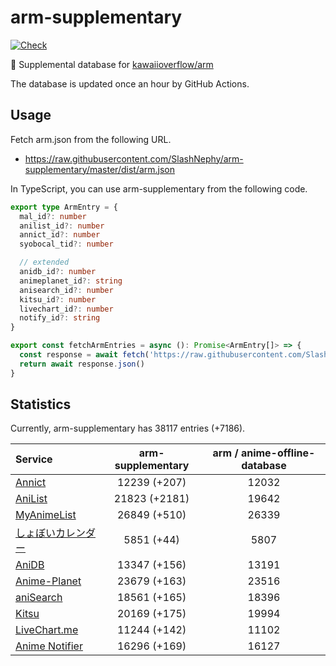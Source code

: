 # arm-supplementary

[![Check](https://github.com/SlashNephy/arm-supplementary/actions/workflows/check-node.yml/badge.svg)](https://github.com/SlashNephy/arm-supplementary/actions/workflows/check-node.yml)

💊 Supplemental database for [kawaiioverflow/arm](https://github.com/kawaiioverflow/arm)

The database is updated once an hour by GitHub Actions.

## Usage

Fetch arm.json from the following URL.

- https://raw.githubusercontent.com/SlashNephy/arm-supplementary/master/dist/arm.json

In TypeScript, you can use arm-supplementary from the following code.

```TypeScript
export type ArmEntry = {
  mal_id?: number
  anilist_id?: number
  annict_id?: number
  syobocal_tid?: number

  // extended
  anidb_id?: number
  animeplanet_id?: string
  anisearch_id?: number
  kitsu_id?: number
  livechart_id?: number
  notify_id?: string
}

export const fetchArmEntries = async (): Promise<ArmEntry[]> => {
  const response = await fetch('https://raw.githubusercontent.com/SlashNephy/arm-supplementary/master/dist/arm.json')
  return await response.json()
}
```

## Statistics

Currently, arm-supplementary has 38117 entries (+7186).

| Service                                     | arm-supplementary | arm / anime-offline-database |
| :------------------------------------------ | :---------------: | :--------------------------: |
| [Annict](https://annict.com)                |   12239 (+207)    |            12032             |
| [AniList](https://anilist.co)               |   21823 (+2181)   |            19642             |
| [MyAnimeList](https://myanimelist.net)      |   26849 (+510)    |            26339             |
| [しょぼいカレンダー](https://cal.syoboi.jp) |    5851 (+44)     |             5807             |
| [AniDB](https://anidb.net)                  |   13347 (+156)    |            13191             |
| [Anime-Planet](https://anime-planet.com)    |   23679 (+163)    |            23516             |
| [aniSearch](https://anisearch.com)          |   18561 (+165)    |            18396             |
| [Kitsu](https://kitsu.io)                   |   20169 (+175)    |            19994             |
| [LiveChart.me](https://livechart.me)        |   11244 (+142)    |            11102             |
| [Anime Notifier](https://notify.moe)        |   16296 (+169)    |            16127             |
